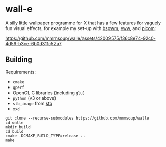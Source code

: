 # wall-e
A silly little wallpaper programme for X that has a few features for vaguely fun visual effects, for example my set-up with [bspwm](https://github.com/baskerville/bspwm/), [eww](https://github.com/elkowar/eww), and [picom](https://github.com/dccsillag/picom):

https://github.com/mmmsoup/walle/assets/42009575/f36c8e74-92c0-4d59-b3ce-6b0d311c52a7

## Building
Requirements:
- `cmake`
- `gperf`
- OpenGL C libraries (including `glu`)
- `python` (v3 or above)
- `stb_image` from [stb](https://github.com/nothings/stb)
- `xxd`

```shell
git clone --recurse-submodules https://github.com/mmmsoup/walle
cd walle
mkdir build
cd build
cmake -DCMAKE_BUILD_TYPE=release ..
make
```
